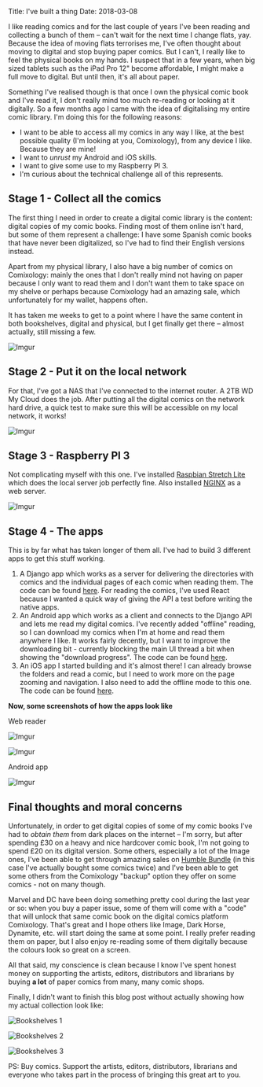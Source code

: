 Title: I've built a thing
Date: 2018-03-08

I like reading comics and for the last couple of years I've been reading and collecting a bunch of them – can't wait for the next time I change flats, yay. Because the idea of moving flats terrorises me, I've often thought about moving to digital and stop buying paper comics. But I can't, I really like to feel the physical books on my hands. I suspect that in a few years, when big sized tablets such as the iPad Pro 12" become affordable, I might make a full move to digital. But until then, it's all about paper.

Something I've realised though is that once I own the physical comic book and I've read it, I don't really mind too much re-reading or looking at it digitally. So a few months ago I came with the idea of digitalising my entire comic library. I'm doing this for the following reasons:

- I want to be able to access all my comics in any way I like, at the best possible quality (I'm looking at you, Comixology), from any device I like. Because they are mine!
- I want to _unrust_ my Android and iOS skills.
- I want to give some use to my Raspberry PI 3.
- I'm curious about the technical challenge all of this represents.

## Stage 1 - Collect all the comics

The first thing I need in order to create a digital comic library is the content: digital copies of my comic books. Finding most of them online isn't hard, but some of them represent a challenge: I have some Spanish comic books that have never been digitalized, so I've had to find their English versions instead.

Apart from my physical library, I also have a big number of comics on Comixology: mainly the ones that I don't really mind not having on paper because I only want to read them and I don't want them to take space on my shelve or perhaps because Comixology had an amazing sale, which unfortunately for my wallet, happens often.

It has taken me weeks to get to a point where I have the same content in both bookshelves, digital and physical, but I get finally get there – almost actually, still missing a few.

![Imgur](https://i.imgur.com/Z0HWNnQ.png)

## Stage 2 - Put it on the local network

For that, I've got a NAS that I've connected to the internet router. A 2TB WD My Cloud does the job. After putting all the digital comics on the network hard drive, a quick test to make sure this will be accessible on my local network, it works!

![Imgur](https://i.imgur.com/KLdQr5x.jpg)

## Stage 3 - Raspberry PI 3

Not complicating myself with this one. I've installed [Raspbian Stretch Lite](https://www.raspberrypi.org/downloads/raspbian/) which does the local server job perfectly fine. Also installed [NGINX](https://www.nginx.com/) as a web server.

![Imgur](https://i.imgur.com/YL2LHgC.jpg)

## Stage 4 - The apps

This is by far what has taken longer of them all. I've had to build 3 different apps to get this stuff working.

1. A Django app which works as a server for delivering the directories with comics and the individual pages of each comic when reading them. The code can be found [here](https://github.com/jgasteiz/comic-reader-home). For reading the comics, I've used React because I wanted a quick way of giving the API a test before writing the native apps.
2. An Android app which works as a client and connects to the Django API and lets me read my digital comics. I've recently added "offline" reading, so I can download my comics when I'm at home and read them anywhere I like. It works fairly decently, but I want to improve the downloading bit - currently blocking the main UI thread a bit when showing the "download progress". The code can be found [here](https://github.com/jgasteiz/comic-reader-home-android).
3. An iOS app I started building and it's almost there! I can already browse the folders and read a comic, but I need to work more on the page zooming and navigation. I also need to add the offline mode to this one. The code can be found [here](https://github.com/jgasteiz/comic-reader-home-ios).

**Now, some screenshots of how the apps look like**

Web reader

![Imgur](https://i.imgur.com/XN7v2d1.png)

![Imgur](https://i.imgur.com/xuQcSb9.png)

Android app

![Imgur](https://i.imgur.com/AovOzXr.jpg)

## Final thoughts and moral concerns

Unfortunately, in order to get digital copies of some of my comic books I've had to *obtain them* from dark places on the internet – I'm sorry, but after spending £30 on a heavy and nice hardcover comic book, I'm not going to spend £20 on its digital version. Some others, especially a lot of the Image ones, I've been able to get through amazing sales on [Humble Bundle](https://www.humblebundle.com/) (in this case I've actually bought some comics twice) and I've been able to get some others from the Comixology "backup" option they offer on some comics - not on many though.

Marvel and DC have been doing something pretty cool during the last year or so: when you buy a paper issue, some of them will come with a "code" that will unlock that same comic book on the digital comics platform Comixology. That's great and I hope others like Image, Dark Horse, Dynamite, etc. will start doing the same at some point. I really prefer reading them on paper, but I also enjoy re-reading some of them digitally because the colours look so great on a screen.

All that said, my conscience is clean because I know I've spent honest money on supporting the artists, editors, distributors and librarians by buying **a lot** of paper comics from many, many comic shops.

Finally, I didn't want to finish this blog post without actually showing how my actual collection look like: 

![Bookshelves 1](https://i.imgur.com/vZdFGB3.jpg)

![Bookshelves 2](https://i.imgur.com/eWNfKLC.jpg)

![Bookshelves 3](https://i.imgur.com/E0YydQb.jpg)

PS: Buy comics. Support the artists, editors, distributors, librarians and everyone who takes part in the process of bringing this great art to you.

